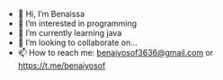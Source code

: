 - 👋 Hi, I’m Benaissa
- 👀 I’m interested in programming
- 🌱 I’m currently learning java
- 💞️ I’m looking to collaborate on... 
- 📫 How to reach me: benaiyosof3636@gmail.com or
                       https://t.me/benaiyosof



